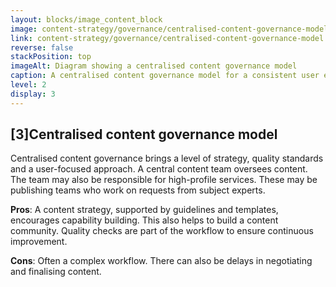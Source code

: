 ```yaml
---
layout: blocks/image_content_block
image: content-strategy/governance/centralised-content-governance-model.svg
link: content-strategy/governance/centralised-content-governance-model.svg
reverse: false
stackPosition: top
imageAlt: Diagram showing a centralised content governance model
caption: A centralised content governance model for a consistent user experience
level: 2
display: 3
---
```


## [3]Centralised content governance model

Centralised content governance brings a level of strategy, quality standards and a user-focused approach. A central content team oversees content. The team may also be responsible for high-profile services. These may be publishing teams who work on requests from subject experts.

**Pros**: A content strategy, supported by guidelines and templates, encourages capability building. This also helps to build a content community. Quality checks are part of the workflow to ensure continuous improvement.

**Cons**: Often a complex workflow. There can also be delays in negotiating and finalising content.
